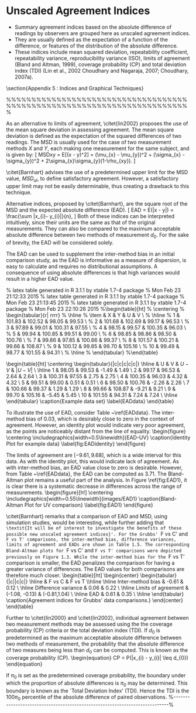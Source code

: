 Unscaled Agreement Indices
================================
- Summary agreement indices based on the absolute difference of readings by observers are
grouped here as unscaled agreement indices. 
- They are usually defined as the expectation
of a function of the difference, or features of the distribution of the absolute difference.
- These indices include mean squared deviation, repeatability coefficient, repeatability variance,
reproducibility variance (ISO), limits of agreement (Bland and Altman, 1999), coverage
probability (CP) and total deviation index (TDI) (Lin et al., 2002 Choudhary and Nagaraja,
2007; Choudhary, 2007a).


\section{Appendix 5 : Indices and Graphical Techniques}

%%%%%%%%%%%%%%%%%%%%%%%%%%%%%%%%%%%%%%%%%%%%%%%%%%%%%%%%%%%%%%%%%%%%%%%%%

As an alternative to limits of agreement, \citet{lin2002} proposes the use of
the mean square deviation in assessing agreement. The mean square
deviation is defined as the expectation of the squared differences
of two readings. The MSD is usually used for the case of two
measurement methods $X$ and $Y$, each making one measurement for
the same subject, and is given by:
\[
MSDxy = E[(x - y)^2]  = (\mu_{x} - \mu_{y})^2 + (\sigma_{x} -
\sigma_{y})^2 + 2\sigma_{x}\sigma_{y}(1-\rho_{xy}).
\]


\citet{Barnhart} advises the use of a predetermined upper limit
for the MSD value, $MSD_{ul}$, to define satisfactory agreement.
However, a satisfactory upper limit may not be easily
determinable, thus creating a drawback to this technique.


Alternative indices, proposed by \citet{Barnhart}, are the square root of the MSD and the expected absolute difference (EAD). 
\[
EAD = E(|x - y|) = \frac{\sum |x_{i}- y_{i}|}{n},
\]
Both of these indices can be interpreted intuitively, since their units are the same as that of the original measurements. They can also be compared to the maximum acceptable absolute difference between two methods of measurement $d_{0}$. For the sake of brevity, the EAD will be considered solely.

The EAD can be used to supplement the inter-method bias in an
initial comparison study, as the EAD is informative as a measure
of dispersion, is easy to calculate and requires no distributional
assumptions. A consequence of using absolute differences is that high variances would result in a higher EAD value. 

% latex table generated in R 3.1.1 by xtable 1.7-4 package
% Mon Feb 23 21:12:33 2015
% latex table generated in R 3.1.1 by xtable 1.7-4 package
% Mon Feb 23 21:13:45 2015
% latex table generated in R 3.1.1 by xtable 1.7-4 package
% Mon Feb 23 22:10:26 2015
%\begin{table}[ht]
%	\centering
%	\begin{tabular}{r| rrrr}
%		\hline
%		\item & X & Y & U & V \\ 
%		\hline
%		1 & 101.83 & 102.52 & 98.05 & 99.53 \\ 
%		2 & 101.68 & 102.69 & 99.17 & 96.53 \\ 
%		3 & 97.89 & 99.01 & 100.31 & 97.55 \\ 
%		4 & 98.15 & 99.57 & 100.35 & 96.03 \\ 
%		5 & 99.94 & 100.85 & 99.51 & 99.00 \\ 
%		6 & 98.85 & 98.86 & 98.50 & 100.76 \\ 
%		7 & 99.86 & 97.85 & 100.66 & 99.37 \\ 
%		8 & 101.57 & 100.21 & 99.66 & 108.87 \\ 
%		9 & 100.12 & 99.85 & 99.70 & 105.16 \\ 
%		10 & 99.49 & 98.77 & 101.55 & 94.31 \\ 
%		\hline
%	\end{tabular}
%\end{table}




\begin{table}[ht]
	\centering
	\begin{tabular}{|c|c|c|c|c|}
		\hline
		& U & V & $U-V$ & $|U-V|$ \\ 
		\hline
		1 & 98.05 & 99.53 & -1.49 & 1.49 \\ 
		2 & 99.17 & 96.53 & 2.64 & 2.64 \\ 
		3 & 100.31 & 97.55 & 2.75 & 2.75 \\ 
		4 & 100.35 & 96.03 & 4.32 & 4.32 \\ 
		5 & 99.51 & 99.00 & 0.51 & 0.51 \\ 
		6 & 98.50 & 100.76 & -2.26 & 2.26 \\ 
		7 & 100.66 & 99.37 & 1.29 & 1.29 \\ 
		8 & 99.66 & 108.87 & -9.21 & 9.21 \\ 
		9 & 99.70 & 105.16 & -5.45 & 5.45 \\ 
		10 & 101.55 & 94.31 & 7.24 & 7.24 \\ 
		\hline
	\end{tabular}
	\caption{Example data set}
	\label{EADdata}
\end{table}

To illustrate the use of EAD, consider Table ~\ref{EADdata}. The inter-method bias of 0.03, which is desirably close to zero in the context of agreement. However, an identity plot would indicate very poor agreement, as the points are noticeably distant from the line of equality.
\begin{figure}
	\centering
	\includegraphics[width=0.5\linewidth]{EAD-UV}
	\caption{Identity Plot for example data}
	\label{fig:EADidentity}
\end{figure}

The limits of agreement are $[-9.61, 9.68]$, which is a wide interval for this data. As with the identity plot, this would indicate lack of agreement. As with inter-method bias, an EAD value close to zero is desirable. However, from Table ~\ref{EADdata}, the EAD can be computed as 3.71. The Bland-Altman plot remains a useful part of the analysis. In Figure \ref{fig:EAD1}, it is clear there is a systematic decrease in differences across the range of measurements.
\begin{figure}[h!]
	\centering
	\includegraphics[width=0.55\linewidth]{images/EAD1}
	\caption{Bland-Altman Plot for UV comparison}
	\label{fig:EAD1}
\end{figure}

\citet{Barnhart} remarks that a comparison of EAD and MSD, using
simulation studies, would be interesting, while further adding
that `\textit{It will be of interest to investigate the benefits of these
	possible new unscaled agreement indices}'. For the Grubbs' `F vs C' and `F vs T' comparisons, the inter-method bias, difference variances, limits of agreement and EADs are shown
in Table 1.5. The corresponding Bland-Altman plots for `F vs C' and `F vs T' comparisons were depicted previously on Figure 1.3. While the inter-method bias for the `F vs T' comparison is smaller, the EAD penalizes the comparison for having a greater variance of differences. The EAD values for both comparisons are therefore much closer.
\begin{table}[ht]
	\begin{center}
		\begin{tabular}{|c||c|c|}
			\hline
			& F vs C & F vs T  \\\hline
			\hline
			Inter-method bias & -0.61 & 0.12 \\ \hline
			Difference variance & 0.06 & 0.22  \\ \hline 
			Limits of agreement & (-1.08,	-0.13) & (-0.81,1.04) \\ \hline
			EAD & 0.61 & 0.35  \\ \hline 
		\end{tabular}
		\caption{Agreement indices for Grubbs' data comparisons.}
	\end{center}
\end{table}

Further to  \citet{lin2000} and \citet{lin2002}, individual agreement between two measurement methods may be
assessed using the the coverage probability (CP) criteria or the total deviation index (TDI). If $d_{0}$ is predetermined as the maximum acceptable absolute difference between two methods of measurement, the probability that the absolute difference of two measures being less than $d_{0}$ can be computed. This is known as the coverage probability (CP).
\begin{equation}
CP = P(|x_{i} - y_{i}| \leq d_{0})
\end{equation}

If $\pi_{0}$ is set as the predetermined coverage probability, the
boundary under which the proportion of absolute differences is
$\pi_{0}$ may be determined. This boundary is known as the `Total Deviation Index' (TDI). Hence the TDI is the $100\pi_{0}$
percentile of the absolute difference of paired observations.
%----------------------------------------------------------------------------%
